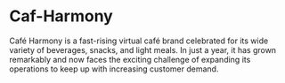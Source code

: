 # Caf-Harmony
Café Harmony is a fast-rising virtual café brand celebrated for its wide variety of beverages, snacks, and light meals. In just a year, it has grown remarkably and now faces the exciting challenge of expanding its operations to keep up with increasing customer demand. 
